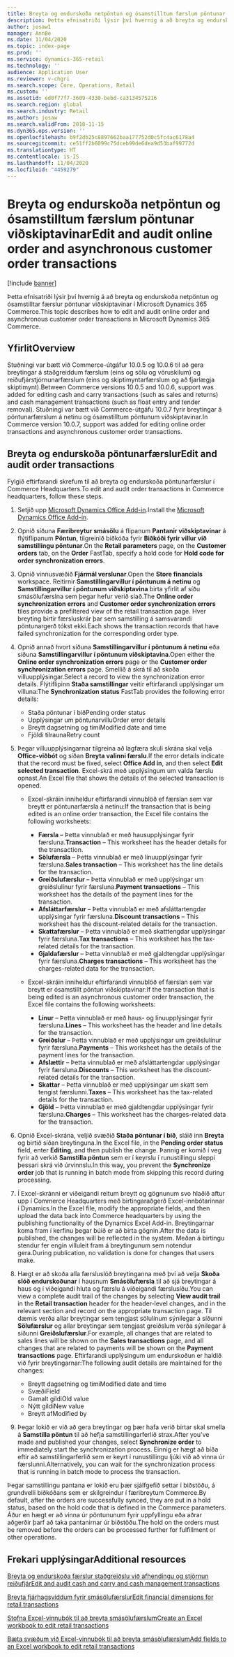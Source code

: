 ```yaml
---
title: Breyta og endurskoða netpöntun og ósamstilltum færslum pöntunar viðskiptavinar
description: Þetta efnisatriði lýsir því hvernig á að breyta og endurskoða netpöntun og ósamstilltar færslur pöntunar viðskiptavinar í Microsoft Dynamics 365 Commerce.
author: josaw1
manager: AnnBe
ms.date: 11/04/2020
ms.topic: index-page
ms.prod: ''
ms.service: dynamics-365-retail
ms.technology: ''
audience: Application User
ms.reviewer: v-chgri
ms.search.scope: Core, Operations, Retail
ms.custom: ''
ms.assetid: ed0f77f7-3609-4330-bebd-ca3134575216
ms.search.region: global
ms.search.industry: Retail
ms.author: josaw
ms.search.validFrom: 2018-11-15
ms.dyn365.ops.version: ''
ms.openlocfilehash: b9f2db25c8897662baa177752d0c5fc4ac6178a4
ms.sourcegitcommit: ce51ff2b6099c75dceb99de6dea9d53baf99772d
ms.translationtype: HT
ms.contentlocale: is-IS
ms.lasthandoff: 11/04/2020
ms.locfileid: "4459279"
---
```

# <a name="edit-and-audit-online-order-and-asynchronous-customer-order-transactions"></a><span data-ttu-id="63d0b-103">Breyta og endurskoða netpöntun og ósamstilltum færslum pöntunar viðskiptavinar</span><span class="sxs-lookup"><span data-stu-id="63d0b-103">Edit and audit online order and asynchronous customer order transactions</span></span>

[!include [banner](../includes/banner.md)]

<span data-ttu-id="63d0b-104">Þetta efnisatriði lýsir því hvernig á að breyta og endurskoða netpöntun og ósamstilltar færslur pöntunar viðskiptavinar í Microsoft Dynamics 365 Commerce.</span><span class="sxs-lookup"><span data-stu-id="63d0b-104">This topic describes how to edit and audit online order and asynchronous customer order transactions in Microsoft Dynamics 365 Commerce.</span></span>

## <a name="overview"></a><span data-ttu-id="63d0b-105">Yfirlit</span><span class="sxs-lookup"><span data-stu-id="63d0b-105">Overview</span></span>

<span data-ttu-id="63d0b-106">Stuðningi var bætt við Commerce-útgáfur 10.0.5 og 10.0.6 til að gera breytingar á staðgreiddum færslum (eins og sölu og vöruskilum) og reiðufjárstjórnunarfærslum (eins og skiptimyntarfærslum og að fjarlægja skiptimynt).</span><span class="sxs-lookup"><span data-stu-id="63d0b-106">Between Commerce versions 10.0.5 and 10.0.6, support was added for editing cash and carry transactions (such as sales and returns) and cash management transactions (such as float entry and tender removal).</span></span> <span data-ttu-id="63d0b-107">Stuðningi var bætt við Commerce-útgáfu 10.0.7 fyrir breytingar á pöntunarfærslum á netinu og ósamstilltum pöntunum viðskiptavinar.</span><span class="sxs-lookup"><span data-stu-id="63d0b-107">In Commerce version 10.0.7, support was added for editing online order transactions and asynchronous customer order transactions.</span></span>

## <a name="edit-and-audit-order-transactions"></a><span data-ttu-id="63d0b-108">Breyta og endurskoða pöntunarfærslur</span><span class="sxs-lookup"><span data-stu-id="63d0b-108">Edit and audit order transactions</span></span>

<span data-ttu-id="63d0b-109">Fylgið eftirfarandi skrefum til að breyta og endurskoða pöntunarfærslur í Commerce Headquarters.</span><span class="sxs-lookup"><span data-stu-id="63d0b-109">To edit and audit order transactions in Commerce headquarters, follow these steps.</span></span>

1. <span data-ttu-id="63d0b-110">Setjið upp [Microsoft Dynamics Office Add-in](https://appsource.microsoft.com/product/office/WA104379629?tab=Overview).</span><span class="sxs-lookup"><span data-stu-id="63d0b-110">Install the [Microsoft Dynamics Office Add-in](https://appsource.microsoft.com/product/office/WA104379629?tab=Overview).</span></span>
1. <span data-ttu-id="63d0b-111">Opnið síðuna **Færibreytur smásölu** á flipanum **Pantanir viðskiptavinar** á flýtiflipanum **Pöntun**, tilgreinið biðkóða fyrir **Biðkóði fyrir villur við samstillingu pöntunar**.</span><span class="sxs-lookup"><span data-stu-id="63d0b-111">On the **Retail parameters** page, on the **Customer orders** tab, on the **Order** FastTab, specify a hold code for **Hold code for order synchronization errors**.</span></span>
1. <span data-ttu-id="63d0b-112">Opnið vinnusvæðið **Fjármál verslunar**.</span><span class="sxs-lookup"><span data-stu-id="63d0b-112">Open the **Store financials** workspace.</span></span> <span data-ttu-id="63d0b-113">Reitirnir **Samstillingarvillur í pöntunum á netinu** og **Samstillingarvillur í pöntunum viðskiptavina** birta yfirlit af síðu smásölufærslna sem þegar hefur verið síað.</span><span class="sxs-lookup"><span data-stu-id="63d0b-113">The **Online order synchronization errors** and **Customer order synchronization errors** tiles provide a prefiltered view of the retail transaction page.</span></span> <span data-ttu-id="63d0b-114">Hver breyting birtir færsluskrár þar sem samstilling á samsvarandi pöntunargerð tókst ekki.</span><span class="sxs-lookup"><span data-stu-id="63d0b-114">Each shows the transaction records that have failed synchronization for the corresponding order type.</span></span>
1. <span data-ttu-id="63d0b-115">Opnið annað hvort síðuna **Samstillingarvillur í pöntunum á netinu** eða síðuna **Samstillingarvillur í pöntunum viðskiptavina**.</span><span class="sxs-lookup"><span data-stu-id="63d0b-115">Open either the **Online order synchronization errors** page or the **Customer order synchronization errors** page.</span></span> <span data-ttu-id="63d0b-116">Smellið á skrá til að skoða villuupplýsingar.</span><span class="sxs-lookup"><span data-stu-id="63d0b-116">Select a record to view the synchronization error details.</span></span> <span data-ttu-id="63d0b-117">Flýtiflipinn **Staða samstillingar** veitir eftirfarandi upplýsingar um villuna:</span><span class="sxs-lookup"><span data-stu-id="63d0b-117">The **Synchronization status** FastTab provides the following error details:</span></span>

    - <span data-ttu-id="63d0b-118">Staða pöntunar í bið</span><span class="sxs-lookup"><span data-stu-id="63d0b-118">Pending order status</span></span>
    - <span data-ttu-id="63d0b-119">Upplýsingar um pöntunarvillu</span><span class="sxs-lookup"><span data-stu-id="63d0b-119">Order error details</span></span>
    - <span data-ttu-id="63d0b-120">Breytt dagsetning og tími</span><span class="sxs-lookup"><span data-stu-id="63d0b-120">Modified date and time</span></span>
    - <span data-ttu-id="63d0b-121">Fjöldi tilrauna</span><span class="sxs-lookup"><span data-stu-id="63d0b-121">Retry count</span></span>

1. <span data-ttu-id="63d0b-122">Þegar villuupplýsingarnar tilgreina að lagfæra skuli skrána skal velja **Office-viðbót** og síðan **Breyta valinni færslu**.</span><span class="sxs-lookup"><span data-stu-id="63d0b-122">If the error details indicate that the record must be fixed, select **Office Add in**, and then select **Edit selected transaction**.</span></span> <span data-ttu-id="63d0b-123">Excel-skrá með upplýsingum um valda færslu opnast.</span><span class="sxs-lookup"><span data-stu-id="63d0b-123">An Excel file that shows the details of the selected transaction is opened.</span></span>

    - <span data-ttu-id="63d0b-124">Excel-skráin inniheldur eftirfarandi vinnublöð ef færslan sem var breytt er pöntunarfærsla á netinu:</span><span class="sxs-lookup"><span data-stu-id="63d0b-124">If the transaction that is being edited is an online order transaction, the Excel file contains the following worksheets:</span></span>

        - <span data-ttu-id="63d0b-125">**Færsla** – Þetta vinnublað er með hausupplýsingar fyrir færsluna.</span><span class="sxs-lookup"><span data-stu-id="63d0b-125">**Transaction** – This worksheet has the header details for the transaction.</span></span>
        - <span data-ttu-id="63d0b-126">**Sölufærsla** – Þetta vinnublað er með línuupplýsingar fyrir færsluna.</span><span class="sxs-lookup"><span data-stu-id="63d0b-126">**Sales transaction** – This worksheet has the line details for the transaction.</span></span>
        - <span data-ttu-id="63d0b-127">**Greiðslufærslur** – Þetta vinnublað er með upplýsingar um greiðslulínur fyrir færsluna.</span><span class="sxs-lookup"><span data-stu-id="63d0b-127">**Payment transactions** – This worksheet has the details of the payment lines for the transaction.</span></span>
        - <span data-ttu-id="63d0b-128">**Afsláttarfærslur** – Þetta vinnublað er með afsláttartengdar upplýsingar fyrir færsluna.</span><span class="sxs-lookup"><span data-stu-id="63d0b-128">**Discount transactions** – This worksheet has the discount-related details for the transaction.</span></span>
        - <span data-ttu-id="63d0b-129">**Skattafærslur** – Þetta vinnublað er með skatttengdar upplýsingar fyrir færsluna.</span><span class="sxs-lookup"><span data-stu-id="63d0b-129">**Tax transactions** – This worksheet has the tax-related details for the transaction.</span></span>
        - <span data-ttu-id="63d0b-130">**Gjaldafærslur** – Þetta vinnublað er með gjaldtengdar upplýsingar fyrir færsluna.</span><span class="sxs-lookup"><span data-stu-id="63d0b-130">**Charges transactions** – This worksheet has the charges-related data for the transaction.</span></span>

    - <span data-ttu-id="63d0b-131">Excel-skráin inniheldur eftirfarandi vinnublöð ef færslan sem var breytt er ósamstillt pöntun viðskiptavinar:</span><span class="sxs-lookup"><span data-stu-id="63d0b-131">If the transaction that is being edited is an asynchronous customer order transaction, the Excel file contains the following worksheets:</span></span>

        - <span data-ttu-id="63d0b-132">**Línur** – Þetta vinnublað er með haus- og línuupplýsingar fyrir færsluna.</span><span class="sxs-lookup"><span data-stu-id="63d0b-132">**Lines** – This worksheet has the header and line details for the transaction.</span></span>
        - <span data-ttu-id="63d0b-133">**Greiðslur** – Þetta vinnublað er með upplýsingar um greiðslulínur fyrir færsluna.</span><span class="sxs-lookup"><span data-stu-id="63d0b-133">**Payments** – This worksheet has the details of the payment lines for the transaction.</span></span>
        - <span data-ttu-id="63d0b-134">**Afslættir** – Þetta vinnublað er með afsláttartengdar upplýsingar fyrir færsluna.</span><span class="sxs-lookup"><span data-stu-id="63d0b-134">**Discounts** – This worksheet has the discount-related details for the transaction.</span></span>
        - <span data-ttu-id="63d0b-135">**Skattar** – Þetta vinnublað er með upplýsingar um skatt sem tengist færslunni.</span><span class="sxs-lookup"><span data-stu-id="63d0b-135">**Taxes** – This worksheet has the tax-related details for the transaction.</span></span>
        - <span data-ttu-id="63d0b-136">**Gjöld** – Þetta vinnublað er með gjaldtengdar upplýsingar fyrir færsluna.</span><span class="sxs-lookup"><span data-stu-id="63d0b-136">**Charges** – This worksheet has the charges-related data for the transaction.</span></span>

1. <span data-ttu-id="63d0b-137">Opnið Excel-skrána, veljið svæðið **Staða pöntunar í bið**, sláið inn **Breyta** og birtið síðan breytinguna.</span><span class="sxs-lookup"><span data-stu-id="63d0b-137">In the Excel file, in the **Pending order status** field, enter **Editing**, and then publish the change.</span></span> <span data-ttu-id="63d0b-138">Þannig er komið í veg fyrir að verkið **Samstilla pöntun** sem er í keyrslu í runustillingu sleppi þessari skrá við úrvinnslu.</span><span class="sxs-lookup"><span data-stu-id="63d0b-138">In this way, you prevent the **Synchronize order** job that is running in batch mode from skipping this record during processing.</span></span>
1. <span data-ttu-id="63d0b-139">Í Excel-skránni er viðeigandi reitum breytt og gögnunum svo hlaðið aftur upp í Commerce Headquarters með birtingaraðgerð Excel-innbótarinnar í Dynamics.</span><span class="sxs-lookup"><span data-stu-id="63d0b-139">In the Excel file, modify the appropriate fields, and then upload the data back into Commerce headquarters by using the publishing functionality of the Dynamics Excel Add-in.</span></span> <span data-ttu-id="63d0b-140">Breytingarnar koma fram í kerfinu þegar búið er að birta gögnin.</span><span class="sxs-lookup"><span data-stu-id="63d0b-140">After the data is published, the changes will be reflected in the system.</span></span> <span data-ttu-id="63d0b-141">Meðan á birtingu stendur fer engin villuleit fram á breytingunum sem notendur gera.</span><span class="sxs-lookup"><span data-stu-id="63d0b-141">During publication, no validation is done for changes that users make.</span></span>
1. <span data-ttu-id="63d0b-142">Hægt er að skoða alla færsluslóð breytinganna með því að velja **Skoða slóð endurskoðunar** í hausnum **Smásölufærsla** til að sjá breytingar á haus og í viðeigandi hluta og færslu á viðeigandi færslusíðu.</span><span class="sxs-lookup"><span data-stu-id="63d0b-142">You can view a complete audit trail of the changes by selecting **View audit trail** in the **Retail transaction** header for the header-level changes, and in the relevant section and record on the appropriate transaction page.</span></span> <span data-ttu-id="63d0b-143">Til dæmis verða allar breytingar sem tengjast sölulínum sýnilegar á síðunni **Sölufærslur** og allar breytingar sem tengjast greiðslum verða sýnilegar á síðunni **Greiðslufærslur**.</span><span class="sxs-lookup"><span data-stu-id="63d0b-143">For example, all changes that are related to sales lines will be shown on the **Sales transactions** page, and all changes that are related to payments will be shown on the **Payment transactions** page.</span></span> <span data-ttu-id="63d0b-144">Eftirfarandi upplýsingum um endurskoðun er haldið við fyrir breytingarnar:</span><span class="sxs-lookup"><span data-stu-id="63d0b-144">The following audit details are maintained for the changes:</span></span>

    - <span data-ttu-id="63d0b-145">Breytt dagsetning og tími</span><span class="sxs-lookup"><span data-stu-id="63d0b-145">Modified date and time</span></span>
    - <span data-ttu-id="63d0b-146">Svæði</span><span class="sxs-lookup"><span data-stu-id="63d0b-146">Field</span></span>
    - <span data-ttu-id="63d0b-147">Gamalt gildi</span><span class="sxs-lookup"><span data-stu-id="63d0b-147">Old value</span></span>
    - <span data-ttu-id="63d0b-148">Nýtt gildi</span><span class="sxs-lookup"><span data-stu-id="63d0b-148">New value</span></span>
    - <span data-ttu-id="63d0b-149">Breytt af</span><span class="sxs-lookup"><span data-stu-id="63d0b-149">Modified by</span></span>

1. <span data-ttu-id="63d0b-150">Þegar lokið er við að gera breytingar og þær hafa verið birtar skal smella á **Samstilla pöntun** til að hefja samstillingarferlið strax.</span><span class="sxs-lookup"><span data-stu-id="63d0b-150">After you've made and published your changes, select **Synchronize order** to immediately start the synchronization process.</span></span> <span data-ttu-id="63d0b-151">Einnig er hægt að bíða eftir að samstillingarferlið sem er keyrt í runustillingu ljúki við að vinna úr færslunni.</span><span class="sxs-lookup"><span data-stu-id="63d0b-151">Alternatively, you can wait for the synchronization process that is running in batch mode to process the transaction.</span></span>

<span data-ttu-id="63d0b-152">Þegar samstillingu pantana er lokið eru þær sjálfgefið settar í biðstöðu, á grundvelli biðkóðans sem er skilgreindur í færibreytum Commerce.</span><span class="sxs-lookup"><span data-stu-id="63d0b-152">By default, after the orders are successfully synced, they are put in a hold status, based on the hold code that is defined in the Commerce parameters.</span></span> <span data-ttu-id="63d0b-153">Áður en hægt er að vinna úr pöntununum fyrir uppfyllingu eða aðrar aðgerðir þarf að taka pantanirnar úr biðstöðu.</span><span class="sxs-lookup"><span data-stu-id="63d0b-153">The hold on the orders must be removed before the orders can be processed further for fulfillment or other operations.</span></span>

## <a name="additional-resources"></a><span data-ttu-id="63d0b-154">Frekari upplýsingar</span><span class="sxs-lookup"><span data-stu-id="63d0b-154">Additional resources</span></span>

[<span data-ttu-id="63d0b-155">Breyta og endurskoða færslur staðgreiðslu við afhendingu og stjórnun reiðufjár</span><span class="sxs-lookup"><span data-stu-id="63d0b-155">Edit and audit cash and carry and cash management transactions</span></span>](edit-cash-trans.md)

[<span data-ttu-id="63d0b-156">Breyta fjárhagsvíddum fyrir smásölufærslur</span><span class="sxs-lookup"><span data-stu-id="63d0b-156">Edit financial dimensions for retail transactions</span></span>](edit-financial-dim.md)

[<span data-ttu-id="63d0b-157">Stofna Excel-vinnubók til að breyta smásölufærslum</span><span class="sxs-lookup"><span data-stu-id="63d0b-157">Create an Excel workbook to edit retail transactions</span></span>](create-excel-edit.md)

[<span data-ttu-id="63d0b-158">Bæta svæðum við Excel-vinnubók til að breyta smásölufærslum</span><span class="sxs-lookup"><span data-stu-id="63d0b-158">Add fields to an Excel workbook to edit retail transactions</span></span>](add-fields-excel.md)
